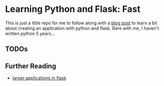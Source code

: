 # Learning Python and Flask: Fast

This is just a little repo for me to follow along with a [blog post](http://pypix.com/python/create-simple-music-streaming-app-flask/) to learn a bit about creating an application with python and flask.  Bare with me, I haven't written python 5 years...


## TODOs

## Further Reading
- [larger applications in flask](http://flask.pocoo.org/docs/patterns/packages/)